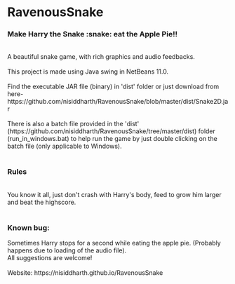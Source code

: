 # RavenousSnake
<h3>Make Harry the Snake :snake: eat the Apple Pie!!</h3>
<br>
A beautiful snake game, with rich graphics and audio feedbacks.
<br>
<br>
This project is made using Java swing in NetBeans 11.0.
<br>
<br>
Find the executable JAR file (binary) in 'dist' folder or just download from here-
<br>
https://github.com/nisiddharth/RavenousSnake/blob/master/dist/Snake2D.jar
<br>
<br>
There is also a batch file provided in the 'dist' (https://github.com/nisiddharth/RavenousSnake/tree/master/dist) folder (run_in_windows.bat) to help run the game by just double clicking on the batch file (only applicable to Windows).
<br>
<br>
<h3>Rules </h3>
<br>
You know it all, just don't crash with Harry's body, feed to grow him larger and beat the highscore.
<br>
<br>
<h3>Known bug: </h3>
Sometimes Harry stops for a second while eating the apple pie. (Probably happens due to loading of the audio file).
<br>
All suggestions are welcome!
<br>
<br>
Website: https://nisiddharth.github.io/RavenousSnake
<br>
